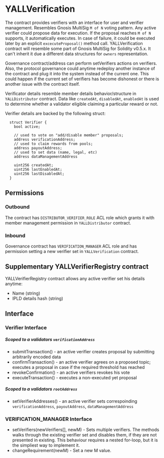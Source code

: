 # YALLVerification

The contract provides verifiers with an interface for user and verifier management. Resembles Gnosis MultiSig
`M of N` voting pattern. Any active verifier could propose data for execution. If the proposal reaches `M of N` supports, it automatically executes. In case of failure, it could be executed later by an explicit `excecuteProposal()` method call. YALLVerification contract will resemble some part of Gnosis MultiSig for Solidity v0.5.x. It can't inherit it due a different data structures for `owners` representation.

Governance contract/address can perform setVerifiers actions on verifiers. Also, the protocol governance could anytime redeploy another instance of the contract and plug it into the system instead of the current one. This could happen if the current set of verifiers has become dishonest or there is another issue with the contract itself.

Verificator details resemble member details behavior/structure in `YALLDistributor` contract. Data like `createdAt`,
`disabledAt`, `enabledAt` is used to determine whether a validator eligible claiming a particular reward or not.

Verifier details are backed by the following struct:

```
  struct Verifier {
    bool active;

    // used to vote on "add/disable member" proposals; 
    address verificationAddress;
    // used to claim rewards from pools;
    address payoutAddress;
    // used to set data (name, legal, etc)
    address dataManagementAddress
    
    uint256 createdAt;
    uint256 lastEnabledAt;
    uint256 lastDisabledAt;
  }
```

## Permissions

### Outbound

The contract has `DISTRIBUTOR_VERIFIER_ROLE` ACL role which grants it with member management permission in `YALLDistributor` contract.

### Inbound

Governance contract has `VERIFICATION_MANAGER` ACL role and has permission setting a new verifier set in `YALLVerification` contract.

## Supplementary YALLVerifierRegistry contract

YALLVerifierRegistry contract allows any active verifier set his details anytime:

* Name (string)
* IPLD details hash (string)

## Interface

### Verifier Interface

##### Scoped to a validators `verificationAddress`

* submitTransaction() - an active verifier creates proposal by submitting arbitrarily encoded data
* confirmTransaction() - an active verifier agrees on a proposed topic; executes a proposal in case if the required threshold has reached
* revokeConfirmation() - an active verifiers revokes his vote
* executeTransaction() - executes a non-executed yet proposal

##### Scoped to a validators `rootAddress`

* setVerifierAddresses() - an active verifier sets correspoinding `verificationAddress`, `payoutAddress`, `dataManagementAddress`

### VERIFICATION_MANAGER Interface

* setVerifiers(newVerifiers[], newM) - Sets multiple verifiers. The methods walks through the existing verifier set and disables them, if they are not presented in existing. This behaviour requires a nested for-loop, but it is the simpliest way to implement it.
* changeRequirement(newM) - Set a new M value.
